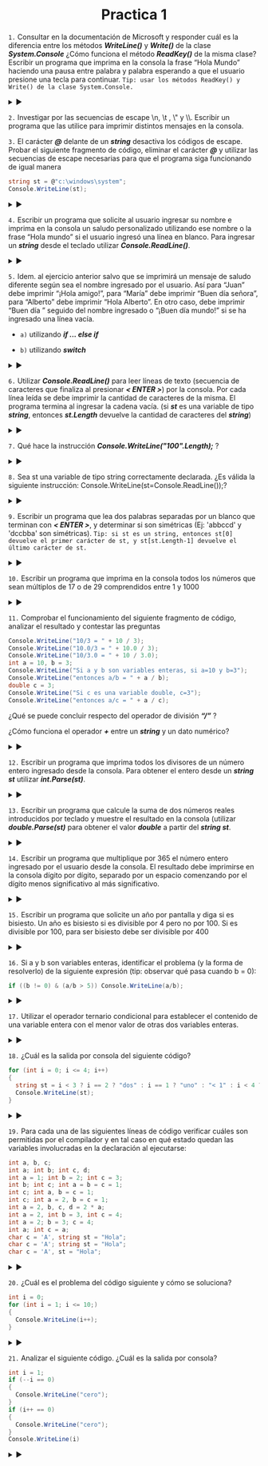 <h1 align="center">Practica 1</h1>

``1.`` Consultar en la documentación de Microsoft y responder cuál es la diferencia entre los métodos ***WriteLine()*** y ***Write()*** de la clase ***System.Console*** ¿Cómo funciona el método ***ReadKey()*** de la misma clase? Escribir un programa que imprima en la consola la frase “Hola Mundo” haciendo una pausa entre palabra y palabra esperando a que el usuario presione una tecla para continuar. ``Tip: usar los métodos ReadKey() y Write() de la clase System.Console.``

<details>

<summary> ▶️ </summary>
<br>
  
```c#
Console.Write("Hola");
Console.ReadKey();
Console.Write(", ");
Console.ReadKey();
Console.Write("Mundo");
Console.ReadKey();
```
  
</details>

```2.``` Investigar por las secuencias de escape \n, \t , \\" y \\\\. Escribir un programa que las utilice para imprimir distintos mensajes en la consola.

```3.``` El carácter ***@*** delante de un ***string*** desactiva los códigos de escape. Probar el siguiente fragmento de código, eliminar el carácter ***@*** y utilizar las secuencias de escape necesarias para que el programa siga funcionando de igual manera

```c#
string st = @"c:\windows\system";
Console.WriteLine(st);
```

<details>

<summary> ▶️ </summary>
<br>
  
```c#
string st = "c:\\windows\\system";
Console.WriteLine(st);
```
  
</details>

```4.``` Escribir un programa que solicite al usuario ingresar su nombre e imprima en la consola un saludo personalizado utilizando ese nombre o la frase “Hola mundo” si el usuario ingresó una línea en blanco. Para ingresar un ***string*** desde el teclado utilizar ***Console.ReadLine()***.

<details>

<summary> ▶️ </summary>
<br>
  
```c#
string st = Console.ReadLine();
if (st.Length != 0){
    Console.WriteLine("Hola " + st);
} else {
    Console.WriteLine("Hola Mundo");
}
```
  
</details>

```5.``` Idem. al ejercicio anterior salvo que se imprimirá un mensaje de saludo diferente según sea el nombre ingresado por el usuario. Así para “Juan” debe imprimir “¡Hola amigo!”, para “María” debe imprimir “Buen día señora”, para “Alberto” debe imprimir “Hola Alberto”. En otro caso, debe imprimir “Buen día ” seguido del nombre ingresado o “¡Buen día mundo!” si se ha ingresado una línea vacía.

- ```a)``` utilizando ***if ... else if***
  
- ```b)``` utilizando ***switch***

<details>

<summary> ▶️ </summary>
<br>

<table align="center">
<tr>
<td> if ... else if </td> <td> switch </td>
</tr>
<tr>
<td>

 ```c#
Console.WriteLine("Ingrese su nombre");
string st = Console.ReadLine();

if (st == "Juan"){
    Console.WriteLine("Hola amigo");
} else if (st == "Maria"){
    Console.WriteLine("Buen día señora");
} else if (st == "Alberto"){
    Console.WriteLine("Hola Alberto");
} else if (st.Length == 0){
    Console.WriteLine("Buen día mundo");
} else {
    Console.WriteLine("Buen dia " + st);
}
```
</td>
<td>

```c#
Console.WriteLine("Ingrese su nombre");
string st = Console.ReadLine();

switch (st)
{
    case "Juan":
        Console.WriteLine("Hola amigo");
        break;
    
    case "Maria":
        Console.WriteLine("Buen día señora");
        break;
    
    case "Alberto":
        Console.WriteLine("Hola Alberto");
        break;

    case "":
        Console.WriteLine("Buen día mundo");
        break;

    default:
        Console.WriteLine("Buen dia " + st);
        break;

}
```
 
</td>
</tr>
</table>

</details>

```6.``` Utilizar ***Console.ReadLine()*** para leer líneas de texto (secuencia de caracteres que finaliza al presionar ***< ENTER >***) por la consola. Por cada línea leída se debe imprimir la cantidad de caracteres de la misma. El programa termina al ingresar la cadena vacía. (si ***st*** es una variable de tipo ***string***, entonces ***st.Length*** devuelve la cantidad de caracteres del ***string***)

<details>

<summary> ▶️ </summary>
<br>
  
```c#
string st = Console.ReadLine();

while (st.Length != 0){
    Console.WriteLine(st.Length);
    st = Console.ReadLine();
}
```
  
</details>

```7.``` Qué hace la instrucción ***Console.WriteLine("100".Length);*** ?
  
  <details>

<summary> ▶️ </summary>
<br>
  
```c#
Console.WriteLine("100".Length);

    // Output: 3
```
  
</details>

```8.``` Sea st una variable de tipo string correctamente declarada. ¿Es válida la siguiente instrucción: Console.WriteLine(st=Console.ReadLine());?
  
<details>

<summary> ▶️ </summary>
<br>

Sí lo es, funciona correctamente.
```c#
string st;
Console.WriteLine(st=Console.ReadLine());

/*
Input: 
  Hola Mundo!

Output:
  Hola Mundo!
  Hola Mundo!
*/
```
  
</details>

```9.``` Escribir un programa que lea dos palabras separadas por un blanco que terminan con ***< ENTER >***, y determinar si son simétricas (Ej: 'abbccd' y 'dccbba' son simétricas). ```Tip: si st es un string, entonces st[0] devuelve el primer carácter de st, y st[st.Length-1] devuelve el último carácter de st.```

<details>

<summary> ▶️ </summary>
<br>
  
```c#
string st = Console.ReadLine();
bool j = true;

for (int i = 0; i < (st.Length / 2.0) ; i++) {
    if (st[i] != st[st.Length - (i+1)]) {
        j = false;
    }
}

if (j) {
    Console.WriteLine("Son iguales");
} else {
    Console.WriteLine("Son dinstintas");
}
```
  
</details>

```10.``` Escribir un programa que imprima en la consola todos los números que sean múltiplos de 17 o de 29 comprendidos entre 1 y 1000

<details>

<summary> ▶️ </summary>
<br>
  
```c#
for (int i = 17; i < 1000; i++) {
    if ((i % 17 == 0) | (i % 29 == 0)) {
        Console.WriteLine(i);
    }
}
```
  
</details>
  
```11.``` Comprobar el funcionamiento del siguiente fragmento de código, analizar el resultado y contestar las preguntas
  
```c#
Console.WriteLine("10/3 = " + 10 / 3);
Console.WriteLine("10.0/3 = " + 10.0 / 3);
Console.WriteLine("10/3.0 = " + 10 / 3.0);
int a = 10, b = 3;
Console.WriteLine("Si a y b son variables enteras, si a=10 y b=3");
Console.WriteLine("entonces a/b = " + a / b);
double c = 3;
Console.WriteLine("Si c es una variable double, c=3");
Console.WriteLine("entonces a/c = " + a / c);
```

¿Qué se puede concluir respecto del operador de división ***“/”*** ?
  
¿Cómo funciona el operador ***+*** entre un ***string*** y un dato numérico?  
  
<details>

<summary> ▶️ </summary>
<br>
Output:
  
```
  10/3 = 3
  10.0/3 = 3,3333333333333335
  10/3.0 = 3,3333333333333335
  Si a y b son variables enteras, si a=10 y b=3
  entonces a/b = 3
  Si c es una variable double, c=3
  entonces a/c = 3,3333333333333335
```
  
El operador de division ***"/"*** funciona tanto para ***int's*** como para ***double's***. Pero el resultado va a depender de los operandos, si ambos son de tipo ***int***, el resultado será de tipo ***int***. Pero, con que uno solo de esos sea de tipo ***double*** alcanza para que el resultado también sea de tipo ***double***.
 
Entre un ***string*** y un tipo ***numerico***, el operador ***+*** concatena ambos datos para guardarlos en un nuevo ***string***. 

</details>

```12.``` Escribir un programa que imprima todos los divisores de un número entero ingresado desde la consola. Para obtener el entero desde un ***string st*** utilizar ***int.Parse(st)***.
  
<details>

<summary> ▶️ </summary>
<br>
  
```c#
string st = Console.ReadLine();
int j = int.Parse(st);
 
for (int i = 1; i <= j; i++){
    if (j % i == 0){
        Console.WriteLine(i);
    }
}
```
  
</details>

```13.``` Escribir un programa que calcule la suma de dos números reales introducidos por teclado y muestre el resultado en la consola (utilizar ***double.Parse(st)*** para obtener el valor ***double*** a partir del ***string st***.

<details>

<summary> ▶️ </summary>
<br>
  
```c#
Console.Write("Ingrese un numero: ");
string st = Console.ReadLine();
double a = double.Parse(st);

Console.Write("Ingrese otro numero: ");
st = Console.ReadLine();
double b = double.Parse(st);

double c = a + b;
Console.WriteLine(c);
```
  
</details>  
  
```14.``` Escribir un programa que multiplique por 365 el número entero ingresado por el usuario desde la consola. El resultado debe imprimirse en la consola dígito por dígito, separado por un espacio comenzando por el dígito menos significativo al más significativo.  
  
<details>

<summary> ▶️ </summary>
<br>
  
```c#
Console.Write("Ingrese un numero: ");
int a = 365 * int.Parse(Console.ReadLine());
string valor = a.ToString();

for (int i = valor.Length-1; i>=0; i--) {
    Console.Write(valor[i] + " ");
}
```
  
</details>    
  
```15.``` Escribir un programa que solicite un año por pantalla y diga si es bisiesto. Un año es bisiesto si es divisible por 4 pero no por 100. Si es divisible por 100, para ser bisiesto debe ser divisible por 400  
  
<details>

<summary> ▶️ </summary>
<br>
  
<table align="center">
<tr>
<td> Solucion 1 </td> <td> Solucion 2 </td>
</tr>
<tr>
<td>

```c#
string st = Console.ReadLine();
int j=int.Parse(st);
 
if (j % 4 != 0){
    Console.WriteLine("No bisiesto");
} else if (j % 100 != 0){
    Console.WriteLine("Bisiesto");
} else if (j % 400 == 0){
    Console.WriteLine("Bisiesto");
} else {
    Console.WriteLine("No bisiesto");
}
```
</td>
<td>

```c#
string st = Console.ReadLine();
int j=int.Parse(st);
 
if (j % 4 == 0){
    if (j % 100 != 0){
        Console.WriteLine("Bisiesto");
    } else if (j % 400 == 0){
        Console.WriteLine("Bisiesto");
    } else{
        Console.WriteLine("No Bisiesto");
    }
} else {
    Console.WriteLine("No Bisiesto");
}
```
 
</td>
</tr>
</table>
  
</details>    

```16.``` Si a y b son variables enteras, identificar el problema (y la forma de resolverlo) de la siguiente expresión (tip: observar qué pasa cuando b = 0):
```c#
if ((b != 0) & (a/b > 5)) Console.WriteLine(a/b);
```

<details>

<summary> ▶️ </summary>
<br>

El ***if*** tiene dos ***statements*** que estan separados por un ***&*** simple, ¿cual es el problema? Que al momento de llegar al ***if***, se pregunta por ambos parentesis. Por lo tanto, si se ingresa el 0, el primer statement va a dar ***false***, pero cuando llegue al segundo va a preguntar por a/0, y esto tira una excepcion (***DivideByZeroException***). La solucion es tan simple como agregar un segundo ***&*** para que sea un ***and*** estricto, o sea, si el primero da ***false***, no pregunta por el segundo.  

```c#
if ((b != 0) && (a/b > 5)) Console.WriteLine(a/b);
```
  
</details> 
 
```17.``` Utilizar el operador ternario condicional para establecer el contenido de una variable entera con el menor valor de otras dos variables enteras.

<details>

<summary> ▶️ </summary>
<br>
  
```c#
int a = int.Parse(Console.ReadLine());
int b = int.Parse(Console.ReadLine());
 
int c = (a < b) ? a : b;
Console.WriteLine(c);
```
  
</details> 
  
```18.``` ¿Cuál es la salida por consola del siguiente código?

```c#
for (int i = 0; i <= 4; i++)
{
  string st = i < 3 ? i == 2 ? "dos" : i == 1 ? "uno" : "< 1" : i < 4 ? "tres" : "> 3";
  Console.WriteLine(st);
} 
```
  
<details>

<summary> ▶️ </summary>
<br>

Output:
```
< 1
uno
dos
tres
> 3
```
  
</details>   

```19.``` Para cada una de las siguientes líneas de código verificar cuáles son permitidas por el compilador y en tal caso en qué estado quedan las variables involucradas en la declaración al ejecutarse:

```c#
int a, b, c;
int a; int b; int c, d;
int a = 1; int b = 2; int c = 3;
int b; int c; int a = b = c = 1;
int c; int a, b = c = 1;
int c; int a = 2, b = c = 1;
int a = 2, b, c, d = 2 * a;
int a = 2, int b = 3, int c = 4;
int a = 2; b = 3; c = 4;
int a; int c = a;
char c = 'A', string st = "Hola";
char c = 'A'; string st = "Hola";
char c = 'A', st = "Hola";
```

<details>

<summary> ▶️ </summary>
<br>
  
```c#
int a; int b; int c, d;                     // a, b, c, d quedan vacias
int a = 1; int b = 2; int c = 3;            // a = 1, b = 2, c = 3
int b; int c; int a = b = c = 1;            // a = 1, b = 1, c = 1
int c; int a, b = c = 1;                    // a vacia, b = 1, c = 1
int c; int a = 2, b = c = 1;                // a = 2, b = 1, c = 1
int a = 2, b, c, d = 2 * a;                 // a = 2, b = 4, c = 4, d = 4
int a = 2, int b = 3, int c = 4;            // No compila. Se debe reemplazar las "," por ";".
int a = 2; b = 3; c = 4;                    // Individualmente no compila. Antes de asignar valores se debe declarar su tipo.
int a; int c = a;                           // No compila. Se le intenta asignar el valor de "a" a "c", pero "a" no esta inicializada.
char c = 'A', string st = "Hola";           // No compila. Se debe reemplazar la "," por ";".
char c = 'A'; string st = "Hola";           // c = 'A', st = "Hola"
char c = 'A', st = "Hola";                  // No compila. "st" se esta declarando como "char" y se le quiere asignar un "string".
```
  
</details>    

```20.``` ¿Cuál es el problema del código siguiente y cómo se soluciona?

```c#
int i = 0;
for (int i = 1; i <= 10;)
{
  Console.WriteLine(i++);
}
```
                        
<details>

<summary> ▶️ </summary>
<br>

El problema es que la variable ***i***, se esta declarando dos veces. Depende que queramos que haga nuestro programa hay distintas soluciones.  
  
<table align="center">
<tr>
<td> Eliminar la primer declaracion </td> <td> Agregar una segunda variable </td>
</tr>
<tr>
<td>

```c#
for (int i = 1; i <= 10;) {
    Console.WriteLine(i++);
}
                        
/*Output:
1
2
3
4
5
6
7
8
9
10
*/                        
```
</td>
<td>

```c#
int j = 0;
for (int i = 1; i <= 10; i++) {
    Console.WriteLine(j++);
}
                       
/*Output:
0
1
2
3
4
5
6
7
8
9
*/                       
```
 
</td>
</tr>
</table>
  
</details>                        

```21.``` Analizar el siguiente código. ¿Cuál es la salida por consola?  
  
```c# 
int i = 1;
if (--i == 0)
{
  Console.WriteLine("cero");
}
if (i++ == 0)
{
  Console.WriteLine("cero");
}
Console.WriteLine(i)
```
  
<details>

<summary> ▶️ </summary>
<br>
  
```c#
int i = 1;
if (--i == 0)         //Resta, despues compara
{
  Console.WriteLine("cero");
}
if (i++ == 0)         //Compara, despues suma
{
  Console.WriteLine("cero");
}
Console.WriteLine(i)

/*Output:
cero
cero
1
*/
```
  
</details>
  
  
  
  
